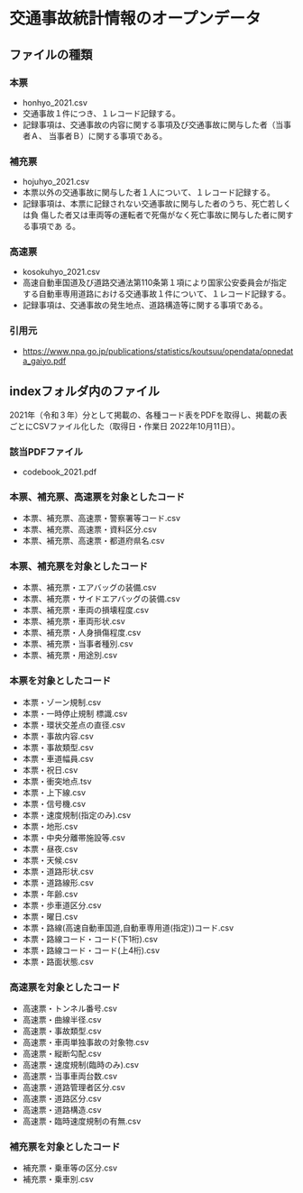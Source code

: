 # 交通事故統計情報のオープンデータ


## ファイルの種類

### 本票

- honhyo_2021.csv
- 交通事故１件につき、１レコード記録する。
- 記録事項は、交通事故の内容に関する事項及び交通事故に関与した者（当事者Ａ、
当事者Ｂ）に関する事項である。

### 補充票
- hojuhyo_2021.csv
- 本票以外の交通事故に関与した者１人について、１レコード記録する。
- 記録事項は、本票に記録されない交通事故に関与した者のうち、死亡若しくは負
傷した者又は車両等の運転者で死傷がなく死亡事故に関与した者に関する事項であ
る。

### 高速票
- kosokuhyo_2021.csv
- 高速自動車国道及び道路交通法第110条第１項により国家公安委員会が指定する自動車専用道路における交通事故１件について、１レコード記録する。
- 記録事項は、交通事故の発生地点、道路構造等に関する事項である。

### 引用元

- https://www.npa.go.jp/publications/statistics/koutsuu/opendata/opnedata_gaiyo.pdf




## indexフォルダ内のファイル

2021年（令和３年）分として掲載の、各種コード表をPDFを取得し、掲載の表ごとにCSVファイル化した（取得日・作業日 2022年10月11日）。

### 該当PDFファイル

- codebook_2021.pdf

### 本票、補充票、高速票を対象としたコード

- 本票、補充票、高速票・警察署等コード.csv- 本票、補充票、高速票・資料区分.csv- 本票、補充票、高速票・都道府県名.csv

### 本票、補充票を対象としたコード

- 本票、補充票・エアバッグの装備.csv- 本票、補充票・サイドエアバッグの装備.csv- 本票、補充票・車両の損壊程度.csv- 本票、補充票・車両形状.csv- 本票、補充票・人身損傷程度.csv- 本票、補充票・当事者種別.csv- 本票、補充票・用途別.csv

### 本票を対象としたコード

- 本票・ゾーン規制.csv- 本票・一時停止規制 標識.csv- 本票・環状交差点の直径.csv- 本票・事故内容.csv- 本票・事故類型.csv- 本票・車道幅員.csv- 本票・祝日.csv- 本票・衝突地点.tsv- 本票・上下線.csv- 本票・信号機.csv- 本票・速度規制(指定のみ).csv- 本票・地形.csv- 本票・中央分離帯施設等.csv- 本票・昼夜.csv- 本票・天候.csv- 本票・道路形状.csv- 本票・道路線形.csv- 本票・年齢.csv- 本票・歩車道区分.csv- 本票・曜日.csv- 本票・路線(高速自動車国道,自動車専用道(指定))コード.csv- 本票・路線コード・コード(下1桁).csv- 本票・路線コード・コード(上4桁).csv- 本票・路面状態.csv

### 高速票を対象としたコード

- 高速票・トンネル番号.csv- 高速票・曲線半径.csv- 高速票・事故類型.csv- 高速票・車両単独事故の対象物.csv- 高速票・縦断勾配.csv- 高速票・速度規制(臨時のみ).csv- 高速票・当事車両台数.csv- 高速票・道路管理者区分.csv- 高速票・道路区分.csv- 高速票・道路構造.csv- 高速票・臨時速度規制の有無.csv

### 補充票を対象としたコード- 補充票・乗車等の区分.csv- 補充票・乗車別.csv